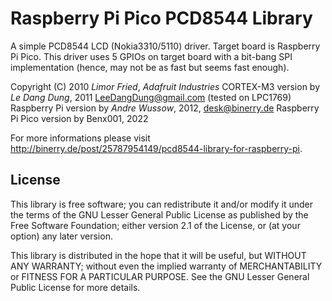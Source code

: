 Raspberry Pi Pico PCD8544 Library
============================
A simple PCD8544 LCD (Nokia3310/5110) driver. Target board is Raspberry Pi Pico.
This driver uses 5 GPIOs on target board with a bit-bang SPI implementation (hence, may not be as fast but seems fast enough).

Copyright (C) 2010 _Limor Fried_, _Adafruit Industries_
CORTEX-M3 version by _Le Dang Dung_, 2011 LeeDangDung@gmail.com (tested on LPC1769)
Raspberry Pi version by _Andre Wussow_, 2012, desk@binerry.de
Raspberry Pi Pico version by Benx001, 2022

For more informations please visit http://binerry.de/post/25787954149/pcd8544-library-for-raspberry-pi.

License
-------
This library is free software; you can redistribute it and/or
modify it under the terms of the GNU Lesser General Public
License as published by the Free Software Foundation; either
version 2.1 of the License, or (at your option) any later version.

This library is distributed in the hope that it will be useful,
but WITHOUT ANY WARRANTY; without even the implied warranty of
MERCHANTABILITY or FITNESS FOR A PARTICULAR PURPOSE. See the GNU
Lesser General Public License for more details.